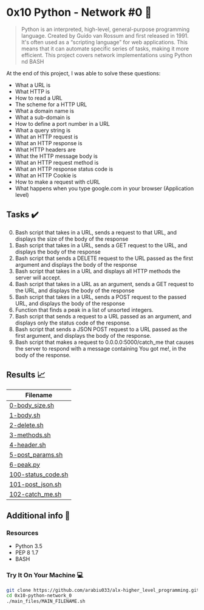 # 0x10  Python - Network #0 :snake:

> Python is an interpreted, high-level, general-purpose programming language. Created by Guido van Rossum and first released in 1991. It's often used as a “scripting language” for web applications. This means that it can automate specific series of tasks, making it more efficient. This project covers network implementations using Python nd BASH

At the end of this project, I was able to solve these questions:
  
* What a URL is
* What HTTP is
* How to read a URL
* The scheme for a HTTP URL
* What a domain name is
* What a sub-domain is
* How to define a port number in a URL
* What a query string is
* What an HTTP request is
* What an HTTP response is
* What HTTP headers are
* What the HTTP message body is
* What an HTTP request method is
* What an HTTP response status code is
* What an HTTP Cookie is
* How to make a request with cURL
* What happens when you type google.com in your browser (Application level)

## Tasks :heavy_check_mark:

0. Bash script that takes in a URL, sends a request to that URL, and displays the size of the body of the response
1. Bash script that takes in a URL, sends a GET request to the URL, and displays the body of the response
2. Bash script that sends a DELETE request to the URL passed as the first argument and displays the body of the response
3. Bash script that takes in a URL and displays all HTTP methods the server will accept.
4. Bash script that takes in a URL as an argument, sends a GET request to the URL, and displays the body of the response
5. Bash script that takes in a URL, sends a POST request to the passed URL, and displays the body of the response
6. Function that finds a peak in a list of unsorted integers.
7. Bash script that sends a request to a URL passed as an argument, and displays only the status code of the response.
8. Bash script that sends a JSON POST request to a URL passed as the first argument, and displays the body of the response.
9. Bash script that makes a request to 0.0.0.0:5000/catch_me that causes the server to respond with a message containing You got me!, in the body of the response.

## Results :chart_with_upwards_trend:

| Filename |
| ------ |
| [0-body_size.sh](https://github.com/arabiu033/alx-higher_level_programming/blob/main/0x10-python-network_0/0-body_size.sh)|
| [1-body.sh](https://github.com/arabiu033/alx-higher_level_programming/blob/main/0x10-python-network_0/1-body.sh)|
| [2-delete.sh](https://github.com/arabiu033/alx-higher_level_programming/blob/main/0x10-python-network_0/2-delete.sh)|
| [3-methods.sh](https://github.com/arabiu033/alx-higher_level_programming/blob/main/0x10-python-network_0/3-methods.sh)|
| [4-header.sh](https://github.com/arabiu033/alx-higher_level_programming/blob/main/0x10-python-network_0/4-header.sh)|
| [5-post_params.sh](https://github.com/arabiu033/alx-higher_level_programming/blob/main/0x10-python-network_0/5-post_params.sh)|
| [6-peak.py](https://github.com/arabiu033/alx-higher_level_programming/blob/main/0x10-python-network_0/6-peak.py)|
| [100-status_code.sh](https://github.com/arabiu033/alx-higher_level_programming/blob/main/0x10-python-network_0/100-status_code.sh)|
| [101-post_json.sh](https://github.com/arabiu033/alx-higher_level_programming/blob/main/0x10-python-network_0/101-post_json.sh)|
| [102-catch_me.sh](https://github.com/arabiu033/alx-higher_level_programming/blob/main/0x10-python-network_0/102-catch_me.sh)|


## Additional info :construction:
### Resources

- Python 3.5
- PEP 8 1.7
- BASH

### Try It On Your Machine :computer:	
```bash
git clone https://github.com/arabiu033/alx-higher_level_programming.git
cd 0x10-python-network_0
./main_files/MAIN_FILENAME.sh
```
